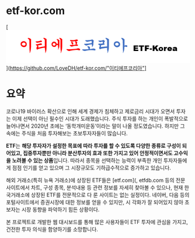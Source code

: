 # etf-kor.com

[![ETF코리아](./assets/logo.png)](https://github.com/LoveDH/etf-kor.com/"이티에프코리아"]

# 요약

  코로나19 바이러스 확산으로 인해 세계 경제가 침체하고 제로금리 시대가 오면서 투자는 이제 선택이 아닌 필수인 시대가 도래했습니다. 주식 투자를 하는 개인이 폭발적으로 늘어나면서 2020년 초에는 ‘동학개미운동’이라는 말이 나올 정도였습니다. 하지만 그 속에는 주식을 처음 투자해보는 초보투자자들이 많습니다. 
  
  **ETF**는 **해당 투자자가 설정한 목표에 따라 투자를 할 수 있도록 다양한 종류로 구성이 되어있고, 집중투자뿐만 아니라 분산투자의 효과 또한 가지고 있어 안정적이면서도 고수익을 노려볼 수 있는 상품**입니다. 따라서 종목을 선택하는 능력이 부족한 개인 투자자들에게 점점 인기를 얻고 있으며 그 시장규모도 기하급수적으로 증가하고 있습니다. 
  
  해외 거래소(특히 뉴욕 거래소)에 상장된 ETF들은 [etf.com](, etfdb.com 등의 전문 사이트에서 차트, 구성 
종목, 분석내용 등 관련 정보를 자세히 찾아볼 수 있으나, 현재 한국거래소에 상장된 ETF를 전문적으로 다
룬 사이트는 없는 실정이다. 네이버, 다음 등의 포털사이트에서 증권시장에 대한 정보를 얻을 수 있지만, 시
각화가 잘 되어있지 않아 초보자는 시장 동향을 파악하기 힘든 상황이다.

  본 프로젝트로 개발한 웹 대시보드를 통해 많은 사용자들이 ETF 투자에 관심을 가지고, 건전한 투자 의식을 함양하기를 소망합니다.

